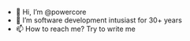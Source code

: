 - 👋 Hi, I’m @powercore
- 👀 I’m software development intusiast for 30+ years
- 📫 How to reach me? Try to write me
